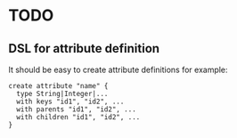 # TODO


## DSL for attribute definition

It should be easy to create attribute definitions for example:

    create attribute "name" {
      type String|Integer|...
      with keys "id1", "id2", ...
      with parents "id1", "id2", ...
      with children "id1", "id2", ...
    }

